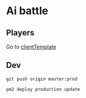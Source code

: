 # Ai battle

## Players

Go to [clientTemplate](clientTemplate/)

## Dev

`git push origin master:prod`

`pm2 deploy production update`
